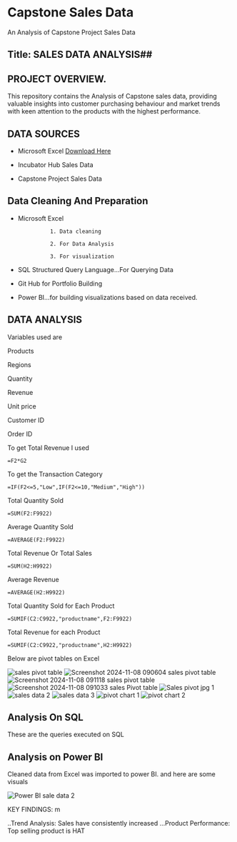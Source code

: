 # Capstone Sales Data 
An Analysis of Capstone Project Sales Data

## Title: SALES DATA ANALYSIS##



## PROJECT OVERVIEW.
This repository contains the Analysis of Capstone sales data, providing valuable insights into customer purchasing behaviour and market trends with keen attention to the products with the highest performance.


## DATA SOURCES
- Microsoft Excel [Download Here](https://www.microsoft.com)
  
- Incubator Hub Sales Data
  
- Capstone Project Sales Data

## Data Cleaning And Preparation
- Microsoft Excel
  
                1. Data cleaning
   
                2. For Data Analysis
    
                3. For visualization

- SQL Structured Query Language...For Querying Data

- Git Hub for Portfolio Building

- Power BI...for building visualizations based on data received.
  
## DATA ANALYSIS

Variables used are 

Products

Regions

Quantity

Revenue

Unit price 

Customer ID

Order ID

To get Total Revenue I used

```
=F2*G2
```

To get the Transaction Category

```
=IF(F2<=5,"Low",IF(F2<=10,"Medium","High"))
```
Total Quantity Sold
```
=SUM(F2:F9922)
```
Average Quantity Sold
```
=AVERAGE(F2:F9922)
```

Total Revenue Or Total Sales
```
=SUM(H2:H9922)
```
Average Revenue
```
=AVERAGE(H2:H9922)
```
Total Quantity Sold for Each Product
```
=SUMIF(C2:C9922,"productname",F2:F9922)
```
Total Revenue for each Product
```
=SUMIF(C2:C9922,"productname",H2:H9922)
```

Below are pivot tables on Excel

![sales pivot table](https://github.com/user-attachments/assets/24b2fcc0-c95d-4c5b-8af8-2c61324f7362)
![Screenshot 2024-11-08 090604 sales pivot table](https://github.com/user-attachments/assets/787cbd16-872e-496e-8557-b52e75a3bbfc)
![Screenshot 2024-11-08 091118 sales pivot table](https://github.com/user-attachments/assets/5331817d-bef3-4778-b34a-e318990c9148)
![Screenshot 2024-11-08 091033 sales Pivot table](https://github.com/user-attachments/assets/972e4fb9-25cf-4c71-bf8a-cea8fafc0290)
![Sales pivot jpg 1](https://github.com/user-attachments/assets/7969427c-dd4e-4d9e-9e0f-4075bd93516c)
![sales data 2](https://github.com/user-attachments/assets/b2711ce4-b315-415d-9b1f-0eb1660d6e18)
![sales data 3](https://github.com/user-attachments/assets/3b022364-fe18-40d1-9b10-2bf00e7185ad)
![pivot chart 1](https://github.com/user-attachments/assets/6e3c8030-5192-43b3-bfc8-267856ad3b0f)
![pivot chart 2](https://github.com/user-attachments/assets/8aa07a12-8bfc-448f-93be-1a9c733368ad)

## Analysis On SQL

These are the queries executed on SQL



## Analysis on Power BI

Cleaned data from Excel was imported to power BI. and here are some visuals

![Power BI sale data 2](https://github.com/user-attachments/assets/ad757a66-b3ab-4e48-89cf-2ec8e344d051)




















KEY FINDINGS:
m


..Trend Analysis: Sales have consistently increased 
...Product Performance: Top selling product is HAT 
